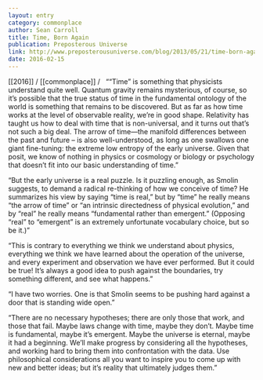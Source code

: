 ```yaml
---
layout: entry
category: commonplace
author: Sean Carroll
title: Time, Born Again
publication: Preposterous Universe
link: http://www.preposterousuniverse.com/blog/2013/05/21/time-born-again/
date: 2016-02-15
---
```


[[2016]] / [[commonplace]] / 
 
““Time” is something that physicists understand quite well. Quantum gravity remains mysterious, of course, so it’s possible that the true status of time in the fundamental ontology of the world is something that remains to be discovered. But as far as how time works at the level of observable reality, we’re in good shape. Relativity has taught us how to deal with time that is non-universal, and it turns out that’s not such a big deal. The arrow of time—the manifold differences between the past and future – is also well-understood, as long as one swallows one giant fine-tuning: the extreme low entropy of the early universe. Given that posit, we know of nothing in physics or cosmology or biology or psychology that doesn’t fit into our basic understanding of time.”

“But the early universe is a real puzzle. Is it puzzling enough, as Smolin suggests, to demand a radical re-thinking of how we conceive of time? He summarizes his view by saying “time is real,” but by “time” he really means “the arrow of time” or “an intrinsic directedness of physical evolution,” and by “real” he really means “fundamental rather than emergent.” (Opposing “real” to “emergent” is an extremely unfortunate vocabulary choice, but so be it.)”

“This is contrary to everything we think we understand about physics, everything we think we have learned about the operation of the universe, and every experiment and observation we have ever performed. But it could be true! It’s always a good idea to push against the boundaries, try something different, and see what happens.”

“I have two worries. One is that Smolin seems to be pushing hard against a door that is standing wide open.”

“There are no necessary hypotheses; there are only those that work, and those that fail. Maybe laws change with time, maybe they don’t. Maybe time is fundamental, maybe it’s emergent. Maybe the universe is eternal, maybe it had a beginning. We’ll make progress by considering all the hypotheses, and working hard to bring them into confrontation with the data. Use philosophical considerations all you want to inspire you to come up with new and better ideas; but it’s reality that ultimately judges them.”

